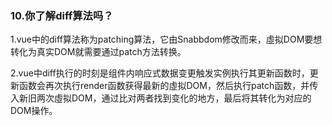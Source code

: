 ### 10.你了解diff算法吗？

1.vue中的diff算法称为patching算法，它由Snabbdom修改而来，虛拟DOM要想转化为真实DOM就需要通过patch方法转换。

2.vue中diff执行的时刻是组件内响应式数据变更触发实例执行其更新函数时，更新函数会再次执行render函数获得最新的虛拟DOM，然后执行patch函数，并传入新旧两次虛拟DOM，通过比对两者找到变化的地方，最后将其转化为对应的DOM操作。